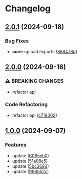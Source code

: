 # Changelog

## [2.0.1](https://github.com/joshuaavalon/mdhs/compare/core-v2.0.0...core-v2.0.1) (2024-09-18)


### Bug Fixes

* **core:** upload exports ([868478d](https://github.com/joshuaavalon/mdhs/commit/868478deadfbe5377502a27168c33f7dea9236c6))

## [2.0.0](https://github.com/joshuaavalon/mdhs/compare/core-v1.0.0...core-v2.0.0) (2024-09-16)


### ⚠ BREAKING CHANGES

* refactor api

### Code Refactoring

* refactor api ([c719002](https://github.com/joshuaavalon/mdhs/commit/c719002c757848618de772dc71cc26d11b49c437))

## [1.0.0](https://github.com/joshuaavalon/mdhs/compare/core-v1.0.0...core-v1.0.0) (2024-09-07)


### Features

* update ([6065eb0](https://github.com/joshuaavalon/mdhs/commit/6065eb061cddf0c761812d958bb15d8d518f91b7))
* update ([51a08e5](https://github.com/joshuaavalon/mdhs/commit/51a08e5478fe85f9fa148d5fe77470d6b8a78afe))
* update ([5bc3690](https://github.com/joshuaavalon/mdhs/commit/5bc36909b5e6de716f2f7ca1e94f66da08e5b009))
* update ([996b52c](https://github.com/joshuaavalon/mdhs/commit/996b52cc7abc0bd290031bef5c10a4c7b862158d))
